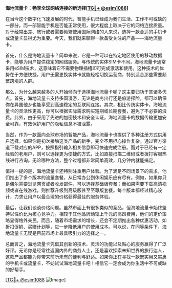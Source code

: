 **海地流量卡：畅享全球网络连接的新选择[[TG💪+ @esim1088](https://t.me/s/esim1088)]**

在当今这个数字化飞速发展的时代，智能手机已经成为我们生活、工作不可或缺的一部分。而一部智能手机是否能正常使用，很大程度上取决于它的网络连接质量。对于经常出差、旅行或者需要频繁使用国际网络的人来说，选择一款合适的手机卡或流量卡显得尤为重要。今天，我们就来聊聊一款备受关注的产品——海地流量卡。

首先，什么是海地流量卡？简单来说，它是一种可以在特定地区使用的移动数据卡，能够为用户提供稳定的网络服务。与传统的实体SIM卡不同，海地流量卡通常采用eSIM技术，这意味着它不需要物理插槽即可完成激活和使用。这种技术的优势在于方便快捷，用户无需更换实体卡就能轻松切换运营商，特别适合那些需要频繁跨境的人群。

那么，为什么越来越多的人开始倾向于选择海地流量卡呢？这主要归功于其诸多优点。首先，海地流量卡支持多国漫游，无论是商务出行还是旅游探险，都可以确保你在异国他乡也能享受到高速稳定的互联网连接。其次，相比传统实体卡，海地流量卡的灵活性更高，你可以根据实际需求购买短期或长期套餐，避免了不必要的浪费。此外，由于采用了先进的加密技术和安全认证，海地流量卡的数据传输更加安全可靠，有效保护用户的隐私信息不被泄露。

当然，作为一款面向全球市场的智能产品，海地流量卡也提供了多种注册方式供用户选择。如果你是初次接触这类产品的新手，完全不用担心操作复杂。通过官方渠道下载对应的APP，按照指引输入相关信息即可快速完成注册。而对于已经有一定经验的老用户，则可以选择更为便捷的方式，比如直接扫描二维码或者拨打客服热线进行咨询。无论哪种方法，整个过程都非常简单高效，几分钟内就能搞定。

值得一提的是，海地流量卡还特别注重用户体验。为了满足不同场景下的需求，他们推出了多个版本的流量套餐，从日常办公到休闲娱乐应有尽有。例如，如果你只是偶尔需要浏览网页或者收发邮件，可以选择基础版套餐；而如果需要下载高清视频或者在线游戏，则推荐升级到高级版甚至至尊版套餐。每个版本都经过精心设计，力求让用户以最合理的价格获得最佳的服务体验。

最后，让我们谈谈价格问题。虽然市面上有很多类似的竞品，但海地流量卡始终坚持以性价比为核心竞争力。相较于其他品牌动辄上千元的高昂费用，他们的定价策略显得格外亲民。而且，随着市场需求的增长，还会不定期推出各种优惠活动，如折扣促销、买赠计划等，进一步降低用户的使用成本。可以说，在同等条件下，海地流量卡无疑是目前市场上最具吸引力的选择之一。

总而言之，海地流量卡凭借其创新的技术、灵活的功能以及贴心的服务赢得了广泛好评。无论你是经常往返国内外的商务人士，还是喜欢探索未知世界的旅行达人，这款产品都能为你带来前所未有的便利与舒适。如果你正在寻找一款既实用又实惠的手机卡或流量卡，不妨试试海地流量卡吧！相信它一定会成为你生活中不可或缺的好帮手。

[[TG💪+ @esim1088](https://t.me/s/esim1088) ![Image](https://i.postimg.cc/4NQfJmqS/Snipaste-2025-05-13-00-14-12.png)]